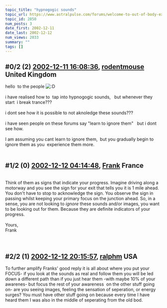 ```yaml
---
topic_title: "hypnogogic sounds"
topic_url: https://www.astralpulse.com/forums/welcome-to-out-of-body-experiences!/hypnogogic-sounds
topic_id: 2850
num_posts: 3
date_first: 2002-12-11
date_last: 2002-12-12
num_views: 2033
summary: ""
tags: []
---
```


## \#0/2 (2) [2002-12-11 16:08:36](https://www.astralpulse.com/forums/index.php?msg=118580), [rodentmouse](https://www.astralpulse.com/forums/profile/?u=554) United Kingdom ##
<section>
hello  to the people
<img alt=":D" class="smiley" src="https://www.astralpulse.com/forums/Smileys/fugue/cheesy.png" title="Cheesy"/>
<br>
<br>
i have realised how to  tap into hypnogogic sounds,   but whenever they start  i break trance???
<br>
<br>
i dont see how it is possible to not aknoledge these sounds???
<br>
<br>
i have seen people on these forums say "learn to ignore them"   but i dont see how.
<br>
<br>
I am assuming you cant learn to ignore them,  but you gradually begin to ignore them as you  experience them more.
<br>
<br>
</section>

## \#1/2 (0) [2002-12-12 04:14:48](https://www.astralpulse.com/forums/index.php?msg=18701), [Frank](https://www.astralpulse.com/forums/profile/?u=359) France ##
<section>
<br>
Think of them as signs that indicate your progress. Imagine driving along a motorway and you see the sign for your exit that tells you it is 1 mile ahead. You don't have to stop to acknowledge the sign. You observe the sign in passing whilst keeping your primary focus on the junction ahead. So, in a sense, you are not looking to
<i>
 ignore
</i>
these sounds and/or images, you want to be looking out for them. Because they are definite indicators of your progress.
<br>
<br>
Yours,
<br>
Frank
<br>
<br>
<br>
</section>

## \#2/2 (1) [2002-12-12 20:15:57](https://www.astralpulse.com/forums/index.php?msg=18750), [ralphm](https://www.astralpulse.com/forums/profile/?u=488) USA ##
<section>
To further amplify Franks' good reply it is all about where you put your FOCUS- if you look at the sounds as real and follow them you will be led down a different path than if you just hear them -with maybe 10% of your awarenes- but focus the rest of your awareness  on the other stuff going on- are you seeing images, feeling the sensation of seperation, or energy surges? You must have other stuff going on because every time I have heard them I was also in the middle of seperating from the old bod.
<br>
<br>
</section>